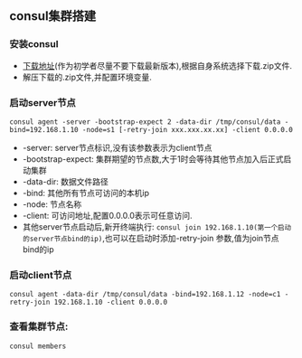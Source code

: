 ## consul集群搭建
### 安装consul
* [下载地址](https://www.consul.io/downloads.html)(作为初学者尽量不要下载最新版本),根据自身系统选择下载.zip文件.
* 解压下载的.zip文件,并配置环境变量.
### 启动server节点
```
consul agent -server -bootstrap-expect 2 -data-dir /tmp/consul/data -bind=192.168.1.10 -node=s1 [-retry-join xxx.xxx.xx.xx] -client 0.0.0.0
```
- -server: server节点标识,没有该参数表示为client节点
- -bootstrap-expect: 集群期望的节点数,大于1时会等待其他节点加入后正式启动集群
- -data-dir: 数据文件路径
- -bind: 其他所有节点可访问的本机ip
- -node: 节点名称
- -client: 可访问地址,配置0.0.0.0表示可任意访问.
- 其他server节点启动后,新开终端执行:
```consul join 192.168.1.10(第一个启动的server节点bind的ip)```,也可以在启动时添加-retry-join 参数,值为join节点bind的ip
### 启动client节点
```
consul agent -data-dir /tmp/consul/data -bind=192.168.1.12 -node=c1 -retry-join 192.168.1.10 -client 0.0.0.0 
```
### 查看集群节点:
```
consul members
```
   
    

